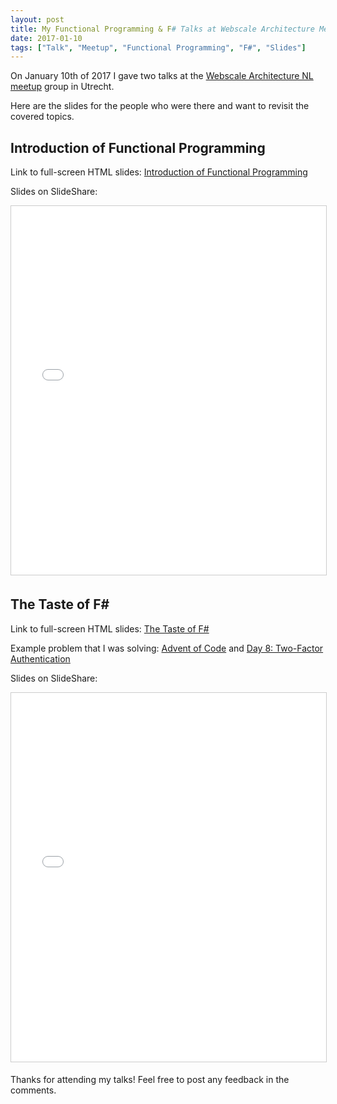 ```yaml
---
layout: post
title: My Functional Programming & F# Talks at Webscale Architecture Meetup
date: 2017-01-10
tags: ["Talk", "Meetup", "Functional Programming", "F#", "Slides"]
---
```


On January 10th of 2017 I gave two talks at the
[Webscale Architecture NL meetup](https://www.meetup.com/Webscale-Architecture-NL/events/235727572/) group in Utrecht.

Here are the slides for the people who were there and want to revisit
the covered topics.

Introduction of Functional Programming
--------------------------------------

Link to full-screen HTML slides: 
[Introduction of Functional Programming](https://mikhail.io/talks/webscale-fp/)

Slides on SlideShare:
<iframe src="//www.slideshare.net/slideshow/embed_code/key/1L3y6bQDoibPrN" 
width="778" height="590" frameborder="0" marginwidth="0" marginheight="0" scrolling="no" 
style="border:1px solid #CCC; border-width:1px; margin-bottom:5px; max-width: 100%;" allowfullscreen> 
</iframe> 

The Taste of F#
---------------

Link to full-screen HTML slides: 
[The Taste of F#](https://mikhail.io/talks/webscale-fsharp/)

Example problem that I was solving: 
[Advent of Code](http://adventofcode.com) and 
[Day 8: Two-Factor Authentication](http://adventofcode.com/2016/day/8)

Slides on SlideShare:
<iframe src="//www.slideshare.net/slideshow/embed_code/key/jqd9mSKQdrkyYL" 
width="778" height="590" frameborder="0" marginwidth="0" marginheight="0" scrolling="no" 
style="border:1px solid #CCC; border-width:1px; margin-bottom:5px; max-width: 100%;" allowfullscreen> 
</iframe> 

Thanks for attending my talks! Feel free to post any feedback in the comments.
